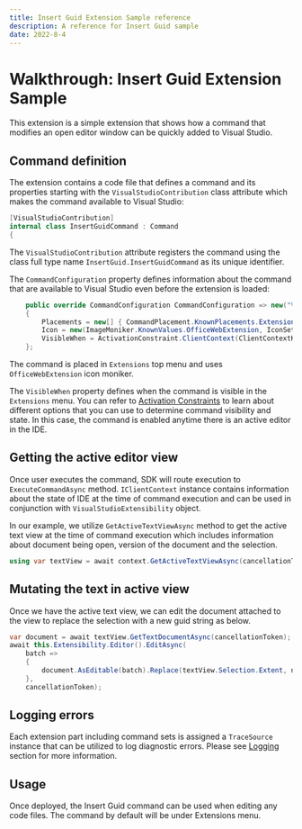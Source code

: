 ```yaml
---
title: Insert Guid Extension Sample reference
description: A reference for Insert Guid sample
date: 2022-8-4
---
```


# Walkthrough: Insert Guid Extension Sample

This extension is a simple extension that shows how a command that modifies an open editor window can be quickly added to Visual Studio.

## Command definition

The extension contains a code file that defines a command and its properties starting with the `VisualStudioContribution` class attribute which makes the command available to Visual Studio:

```csharp
[VisualStudioContribution]
internal class InsertGuidCommand : Command
{
```

The `VisualStudioContribution` attribute registers the command using the class full type name `InsertGuid.InsertGuidCommand` as its unique identifier.

The `CommandConfiguration` property defines information about the command that are available to Visual Studio even before the extension is loaded:

```csharp
    public override CommandConfiguration CommandConfiguration => new("%InsertGuid.InsertGuidCommand.DisplayName%")
    {
        Placements = new[] { CommandPlacement.KnownPlacements.ExtensionsMenu },
        Icon = new(ImageMoniker.KnownValues.OfficeWebExtension, IconSettings.    IconAndText),
        VisibleWhen = ActivationConstraint.ClientContext(ClientContextKey.Shell.ActiveEditorContentType, ".+"),
    };
```

The command is placed in `Extensions` top menu and uses `OfficeWebExtension` icon moniker.

The `VisibleWhen` property defines when the command is visible in the `Extensions` menu. You can refer to [Activation Constraints](https://learn.microsoft.com/visualstudio/extensibility/visualstudio.extensibility/inside-the-sdk/activation-constraints) to learn about different options that you can use to determine command visibility and state. In this case, the command is enabled anytime there is an active editor in the IDE.

## Getting the active editor view

Once user executes the command, SDK will route execution to `ExecuteCommandAsync` method. `IClientContext` instance contains information about the state of IDE at the time of command execution and can be used in conjunction with `VisualStudioExtensibility` object.

In our example, we utilize `GetActiveTextViewAsync` method to get the active text view at the time of command execution which includes information about document being open, version of the document and the selection.

```csharp
using var textView = await context.GetActiveTextViewAsync(cancellationToken);
```

## Mutating the text in active view

Once we have the active text view, we can edit the document attached to the view to replace the selection with a new guid string as below.

```csharp
var document = await textView.GetTextDocumentAsync(cancellationToken);
await this.Extensibility.Editor().EditAsync(
    batch =>
    {
        document.AsEditable(batch).Replace(textView.Selection.Extent, newGuidString);
    },
    cancellationToken);
```

## Logging errors

Each extension part including command sets is assigned a `TraceSource` instance that can be utilized to log diagnostic errors. Please see [Logging](https://learn.microsoft.com/visualstudio/extensibility/visualstudio.extensibility/inside-the-sdk/logging) section for more information.

## Usage

Once deployed, the Insert Guid command can be used when editing any code files. The command by default will be under Extensions menu.
